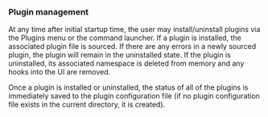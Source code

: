 ### Plugin management

At any time after initial startup time, the user may install/uninstall plugins via the Plugins menu or the command launcher.  If a plugin is installed, the associated plugin file is sourced.  If there are any errors in a newly sourced plugin, the plugin will remain in the uninstalled state.  If the plugin is uninstalled, its associated namespace is deleted from memory and any hooks into the UI are removed.

Once a plugin is installed or uninstalled, the status of all of the plugins is immediately saved to the plugin configuration file (if no plugin configuration file exists in the current directory, it is created).
